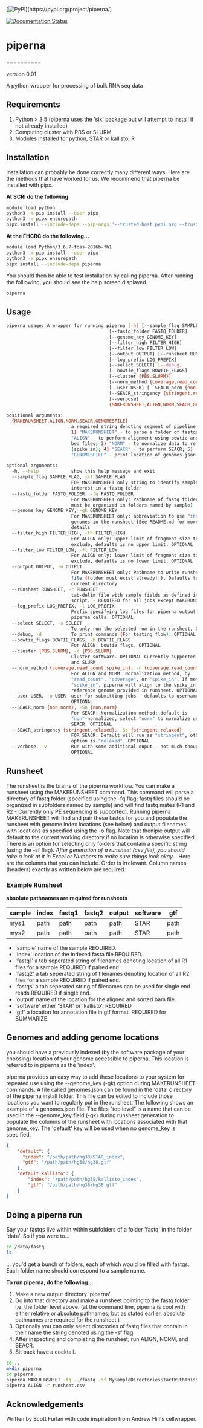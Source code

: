 [![PyPI](https://img.shields.io/pypi/v/simplesam.svg?)](https://pypi.org/project/piperna/)
<!-- [![Build Status](https://travis-ci.org/mdshw5/simplesam.svg?branch=master)](https://travis-ci.org/mdshw5/simplesam) -->
[![Documentation Status](https://readthedocs.org/projects/piperna/badge/?version=latest)](https://piperna.readthedocs.io/en/latest/?badge=latest)

# piperna
==========

version 0.01

A python wrapper for processing of bulk RNA seq data

## Requirements

1. Python > 3.5 (piperna uses the 'six' package but will attempt to install if not already installed)
2. Computing cluster with PBS or SLURM
3. Modules installed for python, STAR or kallisto, R

## Installation

Installation can probably be done correctly many different ways.  Here are the methods that have worked for us.  We recommend that piperna be installed with pipx.

**At SCRI do the following**
```bash
module load python
python3 -m pip install --user pipx
python3 -m pipx ensurepath
pipx install --include-deps --pip-args '--trusted-host pypi.org --trusted-host files.pythonhosted.org' piperna
```


**At the FHCRC do the following...**
```bash
module load Python/3.6.7-foss-2016b-fh1
python3 -m pip install --user pipx
python3 -m pipx ensurepath
pipx install --include-deps piperna
```

You should then be able to test installation by calling piperna.  After running the folllowing, you should see the help screen displayed.

```bash
piperna
```



## Usage

```bash
piperna usage: A wrapper for running piperna [-h] [--sample_flag SAMPLE_FLAG]
                                      [--fastq_folder FASTQ_FOLDER]
                                      [--genome_key GENOME_KEY]
                                      [--filter_high FILTER_HIGH]
                                      [--filter_low FILTER_LOW]
                                      [--output OUTPUT] [--runsheet RUNSHEET]
                                      [--log_prefix LOG_PREFIX]
                                      [--select SELECT] [--debug]
                                      [--bowtie_flags BOWTIE_FLAGS]
                                      [--cluster {PBS,SLURM}]
                                      [--norm_method {coverage,read_count,spike_in}]
                                      [--user USER] [--SEACR_norm {non,norm}]
                                      [--SEACR_stringency {stringent,relaxed}]
                                      [--verbose]
                                      {MAKERUNSHEET,ALIGN,NORM,SEACR,GENOMESFILE}

positional arguments:
  {MAKERUNSHEET,ALIGN,NORM,SEACR,GENOMESFILE}
                        a required string denoting segment of pipeline to run.
                        1) "MAKERUNSHEET" - to parse a folder of fastqs; 2)
                        "ALIGN" - to perform alignment using bowtie and output
                        bed files; 3) "NORM" - to normalize data to reference
                        (spike in); 4) "SEACR" - to perform SEACR; 5)
                        "GENOMESFILE" - print location of genomes.json file.

optional arguments:
  -h, --help            show this help message and exit
  --sample_flag SAMPLE_FLAG, -sf SAMPLE_FLAG
                        FOR MAKERUNSHEET only string to identify samples of
                        interest in a fastq folder
  --fastq_folder FASTQ_FOLDER, -fq FASTQ_FOLDER
                        For MAKERUNSHEET only: Pathname of fastq folder (files
                        must be organized in folders named by sample)
  --genome_key GENOME_KEY, -gk GENOME_KEY
                        For MAKERUNSHEET only: abbreviation to use "installed"
                        genomes in the runsheet (See README.md for more
                        details
  --filter_high FILTER_HIGH, -fh FILTER_HIGH
                        For ALIGN only: upper limit of fragment size to
                        exclude, defaults is no upper limit. OPTIONAL
  --filter_low FILTER_LOW, -fl FILTER_LOW
                        For ALIGN only: lower limit of fragment size to
                        exclude, defaults is no lower limit. OPTIONAL
  --output OUTPUT, -o OUTPUT
                        For MAKERUNSHEET only: Pathname to write runsheet.csv
                        file (folder must exist already!!), Defaults to
                        current directory
  --runsheet RUNSHEET, -r RUNSHEET
                        tab-delim file with sample fields as defined in the
                        script. - REQUIRED for all jobs except MAKERUNSHEET
  --log_prefix LOG_PREFIX, -l LOG_PREFIX
                        Prefix specifying log files for piperna output from
                        piperna calls. OPTIONAL
  --select SELECT, -s SELECT
                        To only run the selected row in the runsheet, OPTIONAL
  --debug, -d           To print commands (For testing flow). OPTIONAL
  --bowtie_flags BOWTIE_FLAGS, -b BOWTIE_FLAGS
                        For ALIGN: bowtie flags, OPTIONAL
  --cluster {PBS,SLURM}, -c {PBS,SLURM}
                        Cluster software. OPTIONAL Currently supported: PBS
                        and SLURM
  --norm_method {coverage,read_count,spike_in}, -n {coverage,read_count,spike_in}
                        For ALIGN and NORM: Normalization method, by
                        "read_count", "coverage", or "spike_in". If method is
                        "spike_in", piperna will align to the spike_in
                        reference genome provided in runsheet. OPTIONAL
  --user USER, -u USER  user for submitting jobs - defaults to username.
                        OPTIONAL
  --SEACR_norm {non,norm}, -Sn {non,norm}
                        For SEACR: Normalization method; default is
                        "non"-normalized, select "norm" to normalize using
                        SEACR. OPTIONAL
  --SEACR_stringency {stringent,relaxed}, -Ss {stringent,relaxed}
                        FOR SEACR: Default will run as "stringent", other
                        option is "relaxed". OPTIONAL
  --verbose, -v         Run with some additional ouput - not much though...
                        OPTIONAL
```


## Runsheet

The runsheet is the brains of the piperna workflow.  You can make a runsheet using the MAKERUNSHEET command.  This command will parse a directory of fastq folder (specified using the -fq flag; fastq files should be organized in subfolders named by sample) and will find fastq mates (R1 and R2 - Currently only PE sequencing is supported).  Running piperna MAKERUNSHEET will find and pair these fastqs for you and populate the runsheet with genome index locations (see below) and output filenames with locations as specified using the -o flag.  Note that thenipie output will default to the current working directory if no location is otherwise specified.  There is an option for selecting only folders that contain a specific string (using the -sf flag).  *After generation of a runsheet (csv file), you should take a look at it in Excel or Numbers to make sure things look okay...*  Here are the columns that you can include.  Order is irrelevant.  Column names (headers) exactly as written below are required.

### Example Runsheet 

**absolute pathnames are required for runsheets**

| sample | index | fastq1 | fastq2 | output |  software  |     gtf    |
|--------|-------|--------|--------|--------|------------|------------|
|  mys1  |  path |  path  |  path  |  path  |   STAR     |    path    |
|  mys2  |  path |  path  |  path  |  path  |   STAR     |    path    |


* 'sample' name of the sample REQUIRED.  
* 'index' location of the indexed fasta file REQUIRED.  
* 'fastq1' a tab seperated string of filenames denoting location of all R1 files for a sample REQUIRED if paired end.  
* 'fastq2' a tab seperated string of filenames denoting location of all R2 files for a sample REQUIRED if paired end.  
* 'fastqs' a tab seperated string of filenames can be used for single end reads REQUIRED if single end.  
* 'output' name of the location for the aligned and sorted bam file.  
* 'software' either 'STAR' or 'kallisto'.  REQUIRED
* 'gtf' a location for annotation file in gtf format.  REQUIRED for SUMMARIZE.  

## Genomes and adding genome locations

you should have a previously indexed (by the software package of your choosing) location of your genome accessible to piperna.  This location is referred to in piperna as the 'index'.

piperna provides an easy way to add these locations to your system for repeated use using the --genome_key (-gk) option during MAKERUNSHEET commands.  A file called genomes.json can be found in the 'data' directory of the piperna install folder.  This file can be edited to include those locations you want to regularly put in the runsheet.  The following shows an example of a genomes.json file.  The files "top level" is a name that can be used in the --genome_key field (-gk) during runsheet generation to populate the columns of the runsheet with locations associated with that genome_key.  The 'default' key will be used when no genome_key is specified.

```json
{
    "default": {
      "index": "/path/path/hg38/STAR_index",
      "gtf": "/path/path/hg38/hg38.gtf"
    },
    "default_kallisto": {
        "index": "/path/path/hg38/kallisto_index",
        "gtf": "/path/path/hg38/hg38.gtf"
    }
}
```

## Doing a piperna run

Say your fastqs live within within subfolders of a folder 'fastq' in the folder 'data'.  So if you were to...
```bash
cd /data/fastq
ls
```
... you'd get a bunch of folders, each of which would be filled with fastqs.  Each folder name should correspond to a sample name.


**To run piperna, do the following...**
1. Make a new output directory 'piperna'.
2. Go into that directory and make a runsheet pointing to the fastq folder i.e. the folder level above.  (at the command line, piperna is cool with either relative or absolute pathnames; but as stated earlier, absolute pathnames are required for the runsheet.)
3.  Optionally you can only select directories of fastq files that contain in their name the string denoted using the -sf flag.
4. After inspecting and completing the runsheet, run ALIGN, NORM, and SEACR.  
5. Sit back have a cocktail.

```bash
cd ..
mkdir piperna
cd piperna
piperna MAKERUNSHEET -fq ../fastq -sf MySampleDirectoriesStartWithThisString -o .
piperna ALIGN -r runsheet.csv
```


## Acknowledgements

Written by Scott Furlan with code inspiration from Andrew Hill's cellwrapper.